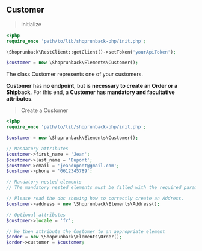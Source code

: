 ## Customer

> Initialize

```php
<?php
require_once 'path/to/lib/shoprunback-php/init.php';

\Shoprunback\RestClient::getClient()->setToken('yourApiToken');

$customer = new \Shoprunback\Elements\Customer();
```

The class Customer represents one of your customers.

**Customer** has **no endpoint**, but is **necessary to create an Order or a Shipback**. For this end, a **Customer has mandatory and facultative attributes**.

> Create a Customer

```php
<?php
require_once 'path/to/lib/shoprunback-php/init.php';

$customer = new \Shoprunback\Elements\Customer();

// Mandatory attributes
$customer->first_name = 'Jean';
$customer->last_name = 'Dupont';
$customer->email = 'jeandupont@gmail.com';
$customer->phone = '0612345789';

// Mandatory nested elements
// The mandatory nested elements must be filled with the required parameters.

// Please read the doc showing how to correctly create an Address.
$customer->address = new \Shoprunback\Elements\Address();

// Optional attributes
$customer->locale = 'fr';

// We then attribute the Customer to an appropriate element
$order = new \Shoprunback\Elements\Order();
$order->customer = $customer;
```
